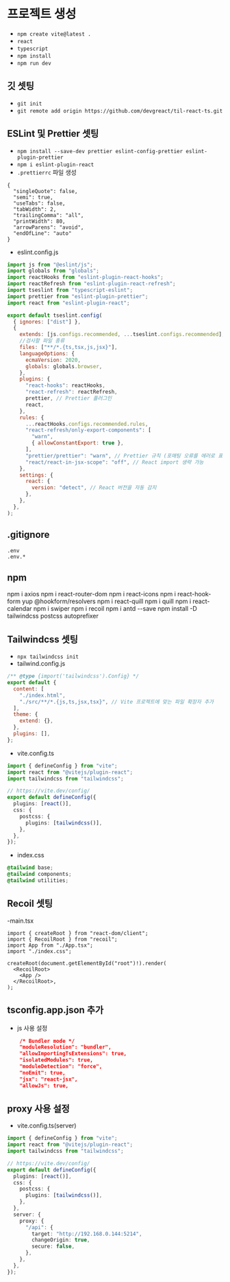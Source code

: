 # 프로젝트 생성

- `npm create vite@latest .`
- `react`
- `typescript`
- `npm install`
- `npm run dev`

## 깃 셋팅

- `git init`
- `git remote add origin https://github.com/devgreact/til-react-ts.git`

## ESLint 및 Prettier 셋팅

- `npm install --save-dev prettier eslint-config-prettier eslint-plugin-prettier`
- `npm i eslint-plugin-react`
- `.prettierrc` 파일 생성

```
{
  "singleQuote": false,
  "semi": true,
  "useTabs": false,
  "tabWidth": 2,
  "trailingComma": "all",
  "printWidth": 80,
  "arrowParens": "avoid",
  "endOfLine": "auto"
}
```

- eslint.config.js

```js
import js from "@eslint/js";
import globals from "globals";
import reactHooks from "eslint-plugin-react-hooks";
import reactRefresh from "eslint-plugin-react-refresh";
import tseslint from "typescript-eslint";
import prettier from "eslint-plugin-prettier";
import react from "eslint-plugin-react";

export default tseslint.config(
  { ignores: ["dist"] },
  {
    extends: [js.configs.recommended, ...tseslint.configs.recommended],
    //검사할 파일 종류
    files: ["**/*.{ts,tsx,js,jsx}"],
    languageOptions: {
      ecmaVersion: 2020,
      globals: globals.browser,
    },
    plugins: {
      "react-hooks": reactHooks,
      "react-refresh": reactRefresh,
      prettier, // Prettier 플러그인
      react,
    },
    rules: {
      ...reactHooks.configs.recommended.rules,
      "react-refresh/only-export-components": [
        "warn",
        { allowConstantExport: true },
      ],
      "prettier/prettier": "warn", // Prettier 규칙 (포매팅 오류를 에러로 표시)
      "react/react-in-jsx-scope": "off", // React import 생략 가능
    },
    settings: {
      react: {
        version: "detect", // React 버전을 자동 감지
      },
    },
  },
);
```

## .gitignore

```
.env
.env.*
```

## npm

npm i axios
npm i react-router-dom
npm i react-icons
npm i react-hook-form yup @hookform/resolvers
npm i react-quill
npm i quill
npm i react-calendar
npm i swiper
npm i recoil
npm i antd --save
npm install -D tailwindcss postcss autoprefixer

## Tailwindcss 셋팅

- `npx tailwindcss init`
- tailwind.config.js

```js
/** @type {import('tailwindcss').Config} */
export default {
  content: [
    "./index.html",
    "./src/**/*.{js,ts,jsx,tsx}", // Vite 프로젝트에 맞는 파일 확장자 추가
  ],
  theme: {
    extend: {},
  },
  plugins: [],
};
```

- vite.config.ts

```ts
import { defineConfig } from "vite";
import react from "@vitejs/plugin-react";
import tailwindcss from "tailwindcss";

// https://vite.dev/config/
export default defineConfig({
  plugins: [react()],
  css: {
    postcss: {
      plugins: [tailwindcss()],
    },
  },
});
```

- index.css

```css
@tailwind base;
@tailwind components;
@tailwind utilities;
```

## Recoil 셋팅

-main.tsx

```tsx
import { createRoot } from "react-dom/client";
import { RecoilRoot } from "recoil";
import App from "./App.tsx";
import "./index.css";

createRoot(document.getElementById("root")!).render(
  <RecoilRoot>
    <App />
  </RecoilRoot>,
);
```

## tsconfig.app.json 추가

- js 사용 설정

```json
    /* Bundler mode */
    "moduleResolution": "bundler",
    "allowImportingTsExtensions": true,
    "isolatedModules": true,
    "moduleDetection": "force",
    "noEmit": true,
    "jsx": "react-jsx",
    "allowJs": true,
```

## proxy 사용 설정

- vite.config.ts(server)

```ts
import { defineConfig } from "vite";
import react from "@vitejs/plugin-react";
import tailwindcss from "tailwindcss";

// https://vite.dev/config/
export default defineConfig({
  plugins: [react()],
  css: {
    postcss: {
      plugins: [tailwindcss()],
    },
  },
  server: {
    proxy: {
      "/api": {
        target: "http://192.168.0.144:5214",
        changeOrigin: true,
        secure: false,
      },
    },
  },
});
```
